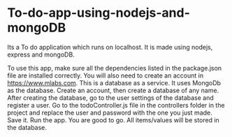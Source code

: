 # To-do-app-using-nodejs-and-mongoDB
Its a To do application which runs on localhost. It is made using nodejs, express and mongoDB.

To use this app, make sure all the dependencies listed in the package.json file are installed correctly.
You will also need to create an account in https://www.mlabs.com. This is a database as a service. It uses MongoDb as the database.
Create an account, then create a database of any name.
After creating the database, go to the user settings of the database and register a user.
Go to the todoController.js file in the controllers folder in the project and replace the user and password with the one you just made.
Save it.
Run the app.
You are good to go.
All items/values will be stored in the database.
